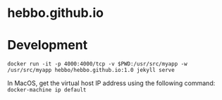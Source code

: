 hebbo.github.io
===============


Development
===========


`docker run -it -p 4000:4000/tcp -v $PWD:/usr/src/myapp -w /usr/src/myapp hebbo/hebbo.github.io:1.0 jekyll serve`

In MacOS, get the virtual host IP address using the following command:
`docker-machine ip default`
